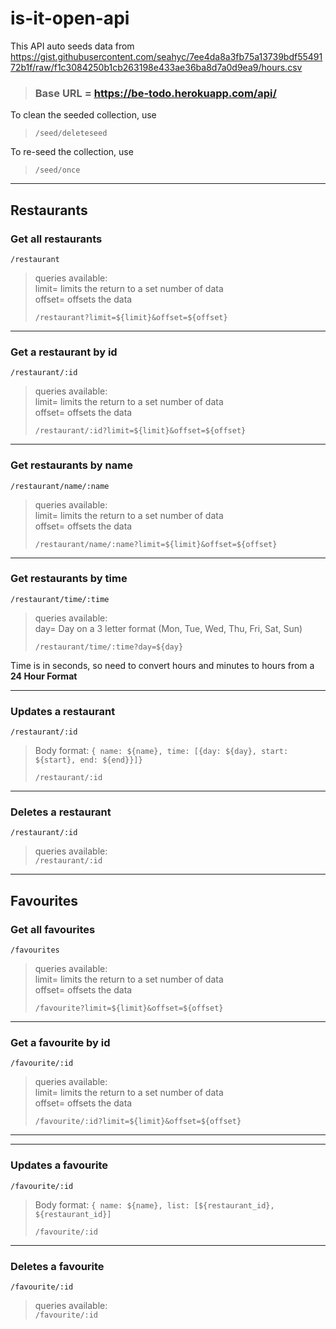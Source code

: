 # is-it-open-api

This API auto seeds data from https://gist.githubusercontent.com/seahyc/7ee4da8a3fb75a13739bdf5549172b1f/raw/f1c3084250b1cb263198e433ae36ba8d7a0d9ea9/hours.csv

> ### Base URL = https://be-todo.herokuapp.com/api/

To clean the seeded collection, use
> `/seed/deleteseed`

To re-seed the collection, use
> `/seed/once`  
  

-----
## Restaurants
### Get all restaurants
`/restaurant`

> queries available:  
> limit= limits the return to a set number of data  
> offset= offsets the data
>  
>  `/restaurant?limit=${limit}&offset=${offset}`

---
### Get a restaurant by id

`/restaurant/:id`

> queries available:  
> limit= limits the return to a set number of data  
> offset= offsets the data
>  
>  `/restaurant/:id?limit=${limit}&offset=${offset}`

---
### Get restaurants by name

`/restaurant/name/:name`

> queries available:  
> limit= limits the return to a set number of data  
> offset= offsets the data
>  
>  `/restaurant/name/:name?limit=${limit}&offset=${offset}`

---
### Get restaurants by time

`/restaurant/time/:time`

> queries available:  
> day= Day on a 3 letter format (Mon, Tue, Wed, Thu, Fri, Sat, Sun) 
>  
>  `/restaurant/time/:time?day=${day}`

Time is in seconds, so need to convert hours and minutes to hours from a **24 Hour Format**

---
### Updates a restaurant

`/restaurant/:id`

> Body format:
> `{ name: ${name}, time: [{day: ${day}, start: ${start}, end: ${end}}]}`
>  
>  `/restaurant/:id`

---
### Deletes a restaurant 

`/restaurant/:id`

> queries available:  
>  `/restaurant/:id`

----
## Favourites
### Get all favourites
`/favourites`

> queries available:  
> limit= limits the return to a set number of data  
> offset= offsets the data
>  
>  `/favourite?limit=${limit}&offset=${offset}`

---
### Get a favourite by id

`/favourite/:id`

> queries available:  
> limit= limits the return to a set number of data  
> offset= offsets the data
>  
>  `/favourite/:id?limit=${limit}&offset=${offset}`

---
---
### Updates a favourite

`/favourite/:id`

> Body format:
> `{ name: ${name}, list: [${restaurant_id}, ${restaurant_id}]`
>  
>  `/favourite/:id`

---
### Deletes a favourite 

`/favourite/:id`

> queries available:  
>  `/favourite/:id`
